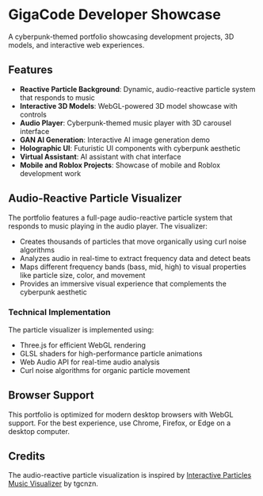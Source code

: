 # GigaCode Developer Showcase

A cyberpunk-themed portfolio showcasing development projects, 3D models, and interactive web experiences.

## Features

- **Reactive Particle Background**: Dynamic, audio-reactive particle system that responds to music
- **Interactive 3D Models**: WebGL-powered 3D model showcase with controls
- **Audio Player**: Cyberpunk-themed music player with 3D carousel interface
- **GAN AI Generation**: Interactive AI image generation demo
- **Holographic UI**: Futuristic UI components with cyberpunk aesthetic
- **Virtual Assistant**: AI assistant with chat interface
- **Mobile and Roblox Projects**: Showcase of mobile and Roblox development work

## Audio-Reactive Particle Visualizer

The portfolio features a full-page audio-reactive particle system that responds to music playing in the audio player. The visualizer:

- Creates thousands of particles that move organically using curl noise algorithms
- Analyzes audio in real-time to extract frequency data and detect beats
- Maps different frequency bands (bass, mid, high) to visual properties like particle size, color, and movement
- Provides an immersive visual experience that complements the cyberpunk aesthetic

### Technical Implementation

The particle visualizer is implemented using:

- Three.js for efficient WebGL rendering
- GLSL shaders for high-performance particle animations
- Web Audio API for real-time audio analysis
- Curl noise algorithms for organic particle movement

## Browser Support

This portfolio is optimized for modern desktop browsers with WebGL support. For the best experience, use Chrome, Firefox, or Edge on a desktop computer.

## Credits

The audio-reactive particle visualization is inspired by [Interactive Particles Music Visualizer](https://github.com/tgcnzn/Interactive-Particles-Music-Visualizer) by tgcnzn.
